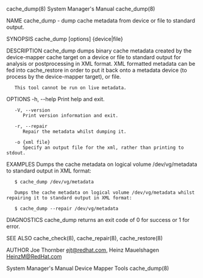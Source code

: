 cache_dump(8)							    System Manager's Manual							 cache_dump(8)

NAME
       cache_dump - dump cache metadata from device or file to standard output.

SYNOPSIS
       cache_dump [options] {device|file}

DESCRIPTION
       cache_dump  dumps binary cache metadata created by the device-mapper cache target on a device or file to standard output for analysis or postprocessing
       in XML format. XML formatted metadata can be fed into cache_restore in order to put it back onto a metadata device (to  process	by  the	 device-mapper
       target), or file.

       This tool cannot be run on live metadata.

OPTIONS
       -h, --help
	      Print help and exit.

       -V, --version
	      Print version information and exit.

       -r, --repair
	      Repair the metadata whilst dumping it.

       -o {xml file}
	      Specify an output file for the xml, rather than printing to stdout.

EXAMPLES
       Dumps the cache metadata on logical volume /dev/vg/metadata to standard output in XML format:

	   $ cache_dump /dev/vg/metadata

       Dumps the cache metadata on logical volume /dev/vg/metadata whilst repairing it to standard output in XML format:

	   $ cache_dump --repair /dev/vg/metadata

DIAGNOSTICS
       cache_dump returns an exit code of 0 for success or 1 for error.

SEE ALSO
       cache_check(8), cache_repair(8), cache_restore(8)

AUTHOR
       Joe Thornber <ejt@redhat.com>, Heinz Mauelshagen <HeinzM@RedHat.com>

System Manager's Manual						      Device Mapper Tools							 cache_dump(8)
